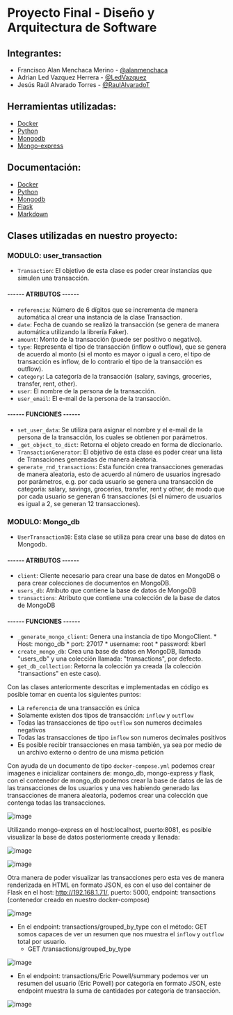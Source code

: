 # Proyecto Final - Diseño y Arquitectura de Software

## Integrantes:
- Francisco Alan Menchaca Merino - [@alanmenchaca](https://github.com/alanmenchaca)
- Adrian Led Vazquez Herrera - [@LedVazquez](https://github.com/LedVazquez)
- Jesús Raúl Alvarado Torres - [@RaulAlvaradoT](https://github.com/RaulAlvaradoT)

## Herramientas utilizadas:
- [Docker](https://www.docker.com)
- [Python](https://www.python.org)
- [Mongodb](https://www.mongodb.com)
- [Mongo-express](https://hub.docker.com/_/mongo-express)


## Documentación:
- [Docker](https://docs.docker.com)
- [Python](https://docs.python.org/3)
- [Mongodb](https://www.mongodb.com/docs)
- [Flask](https://flask.palletsprojects.com/en/2.1.x)
- [Markdown](https://www.markdownguide.org/basic-syntax)

## Clases utilizadas en nuestro proyecto:

### MODULO: user_transaction 
   * `Transaction`: El objetivo de esta clase es poder crear instancias que simulen una transacción.
#### ------ **ATRIBUTOS** ------
   * `referencia`: Número de 6 dígitos que se incrementa de manera automática al crear una instancia de la clase Transaction.
   * `date`: Fecha de cuando se realizó la transacción (se genera de manera automática utilizando la librería Faker).
   * `amount`: Monto de la transacción (puede ser positivo o negativo).
   * `type`: Representa el tipo de transacción (inflow o outflow), que se genera de acuerdo al monto (si el monto es mayor o igual a cero, el tipo de transacción es inflow, de lo contrario el tipo de la transacción es outflow).
   * `category`: La categoría de la transacción (salary, savings, groceries, transfer, rent, other).
   * `user`: El nombre de la persona de la transacción.
   * `user_email`: El e-mail de la persona de la transacción.
#### ------ **FUNCIONES** ------
   * `set_user_data`: Se utiliza para asignar el nombre y el e-mail de la persona de la transacción, los cuales se obtienen por parámetros.
   * `_get_object_to_dict`: Retorna el objeto creado en forma de diccionario.
   * `TransactionGenerator`: El objetivo de esta clase es poder crear una lista de Transaciones generadas de manera aleatoria.
   * `generate_rnd_transactions`: Esta función crea transacciones generadas de manera aleatoria, esto de acuerdo al número de usuarios ingresado por parámetros, e.g. por cada usuario se genera una transacción de categoría: salary, savings, groceries, transfer, rent y other, de modo que por cada usuario se generan 6 transacciones (si el número de usuarios es igual a 2, se generan 12 transacciones).
   
### MODULO: Mongo_db 
* `UserTransactionDB`: Esta clase se utiliza para crear una base de datos en Mongodb.
#### ------ **ATRIBUTOS** ------
   * `client`: Cliente necesario para crear una base de datos en MongoDB o para crear colecciones de documentos en MongoDB.
   * `users_db`: Atributo que contiene la base de datos de MongoDB
   * `transactions`: Atributo que contiene una colección de la base de datos de MongoDB
#### ------ **FUNCIONES** ------
   * `_generate_mongo_client`: Genera una instancia de tipo MongoClient.
         *  Host: mongo_db
         *  port: 27017
         *  username: root
         *  password: kberl
   * `create_mongo_db`: Crea una base de datos en MongoDB, llamada "users_db" y una colección llamada: "transactions", por defecto.
   * `get_db_collection`: Retorna la colección ya creada (la colección "transactions" en este caso).

Con las clases anteriormente descritas e implementadas en código es posible tomar en cuenta los siguientes puntos:
* La `referencia` de una transacción es única
* Solamente existen dos tipos de transacción: `inflow` y `outflow`
* Todas las transacciones de tipo `outflow` son numeros decimales negativos
* Todas las transacciones de tipo `inflow` son numeros decimales positivos
* Es posible recibir transacciones en masa también, ya sea por medio de un archivo externo o dentro de una misma petición

Con ayuda de un documento de tipo `docker-compose.yml` podemos crear imagenes e inicializar containers de: mongo_db, mongo-express y flask, con el contenedor de mongo_db podemos crear la base de datos de las de las transacciones de los usuarios y una ves habiendo generado las transacciones de manera aleatoria, podemos crear una colección que contenga todas las transacciones. 

![image](https://user-images.githubusercontent.com/71090472/173277538-3b2c4c1c-47ba-44a0-8da3-1c6b2a305fb2.png)

Utilizando mongo-express en el host:localhost, puerto:8081, es posible visualizar la base de datos posteriormente creada y llenada:

![image](https://user-images.githubusercontent.com/71090472/173277625-e4e0d63b-7306-4255-a75d-1b020718d301.png)

![image](https://user-images.githubusercontent.com/71090472/173277663-c8c3c36d-5162-4130-afe1-7b48411b2adf.png)

Otra manera de poder visualizar las transacciones pero esta ves de manera renderizada en HTML en formato JSON, es con el uso del container de Flask en el host: http://192.168.1.71/, puerto: 5000, endpoint: transactions (contenedor creado en nuestro docker-compose)

![image](https://user-images.githubusercontent.com/71090472/173273721-45946101-aae4-4d61-bff0-0aa931a5050e.png)

* En el endpoint: transactions/grouped_by_type con el método: GET somos capaces de ver un resumen que nos muestra el `inflow` y `outflow` total por usuario. 
  * GET /transactions/grouped_by_type

![image](https://user-images.githubusercontent.com/71090472/173277697-f8bcf635-c53c-4964-99b9-af5b70d88b64.png)

* En el endpoint: transactions/Eric Powell/summary podemos ver un resumen del usuario (Eric Powell) por categoría en formato JSON, este endpoint muestra la suma de cantidades por categoría de transacción.

![image](https://user-images.githubusercontent.com/71090472/173277988-e11d29ae-e5b1-425f-8871-5c404cc7ef24.png)
